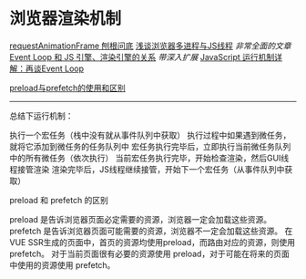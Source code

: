 浏览器渲染机制
===

[requestAnimationFrame 刨根问底](https://cloud.tencent.com/developer/article/1775181)
[浅谈浏览器多进程与JS线程](https://segmentfault.com/a/1190000037526686) *非常全面的文章*
[Event Loop 和 JS 引擎、渲染引擎的关系](https://cloud.tencent.com/developer/article/1842244?from=article.detail.1728745) *带深入扩展*
[JavaScript 运行机制详解：再谈Event Loop](https://cloud.tencent.com/developer/article/1094232?from=article.detail.1843624) 


[preload与prefetch的使用和区别](https://www.jianshu.com/p/8920dc078689)

---

总结下运行机制：

执行一个宏任务（栈中没有就从事件队列中获取）
执行过程中如果遇到微任务，就将它添加到微任务的任务队列中
宏任务执行完毕后，立即执行当前微任务队列中的所有微任务（依次执行）
当前宏任务执行完毕，开始检查渲染，然后GUI线程接管渲染
渲染完毕后，JS线程继续接管，开始下一个宏任务（从事件队列中获取）



preload 和 prefetch 的区别

preload 是告诉浏览器页面必定需要的资源，浏览器一定会加载这些资源。
prefetch 是告诉浏览器页面可能需要的资源，浏览器不一定会加载这些资源。
在VUE SSR生成的页面中，首页的资源均使用preload，而路由对应的资源，则使用prefetch。
对于当前页面很有必要的资源使用 preload，对于可能在将来的页面中使用的资源使用 prefetch。
